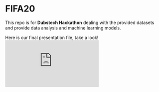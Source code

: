 # FIFA20

This repo is for **Dubstech Hackathon** dealing with the provided datasets and provide data analysis and machine learning models.

Here is our final presentation file, take a look!
![presentation](https://github.com/Lyonsupernova/FIFA20/blob/master/Presentation%20Slides.pdf)
